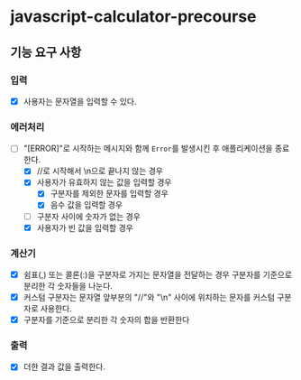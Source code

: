 # javascript-calculator-precourse

## 기능 요구 사항

### 입력

- [x] 사용자는 문자열을 입력할 수 있다.

### 에러처리

- [ ] "[ERROR]"로 시작하는 메시지와 함께 `Error`를 발생시킨 후 애플리케이션을 종료한다.
  - [x] //로 시작해서 \n으로 끝나지 않는 경우
  - [x] 사용자가 유효하지 않는 값을 입력할 경우
    - [x] 구분자를 제외한 문자를 입력할 경우
    - [x] 음수 값을 입력할 경우
  - [ ] 구분자 사이에 숫자가 없는 경우
  - [x] 사용자가 빈 값을 입력할 경우

### 계산기

- [x] 쉼표(,) 또는 콜론(:)을 구분자로 가지는 문자열을 전달하는 경우 구분자를 기준으로 분리한 각 숫자들을 나눈다.
- [x] 커스텀 구분자는 문자열 앞부분의 "//"와 "\n" 사이에 위치하는 문자를 커스텀 구분자로 사용한다.
- [x] 구분자를 기준으로 분리한 각 숫자의 합을 반환한다

### 출력

- [x] 더한 결과 값을 출력한다.
